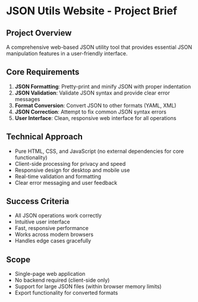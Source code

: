 # JSON Utils Website - Project Brief

## Project Overview
A comprehensive web-based JSON utility tool that provides essential JSON manipulation features in a user-friendly interface.

## Core Requirements
1. **JSON Formatting**: Pretty-print and minify JSON with proper indentation
2. **JSON Validation**: Validate JSON syntax and provide clear error messages
3. **Format Conversion**: Convert JSON to other formats (YAML, XML)
4. **JSON Correction**: Attempt to fix common JSON syntax errors
5. **User Interface**: Clean, responsive web interface for all operations

## Technical Approach
- Pure HTML, CSS, and JavaScript (no external dependencies for core functionality)
- Client-side processing for privacy and speed
- Responsive design for desktop and mobile use
- Real-time validation and formatting
- Clear error messaging and user feedback

## Success Criteria
- All JSON operations work correctly
- Intuitive user interface
- Fast, responsive performance
- Works across modern browsers
- Handles edge cases gracefully

## Scope
- Single-page web application
- No backend required (client-side only)
- Support for large JSON files (within browser memory limits)
- Export functionality for converted formats
